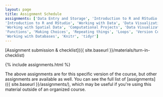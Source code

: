 ```yaml
---
layout: page
title: Assignment Schedule
assignments: ['Data Entry and Storage', 'Introduction to R and RStudio',
'Introduction to R and RStudio', 'Working with Data', 'Data Visualization',
'Working with Spatial Data', 'Computational Projects', 'Data Visualization 2',
'Functions', 'Making Choices', 'Repeating things', 'Loops', 'Version Control',
'Working with Databases', 'Knitr', 'tidyr']
---
```


[Assignment submission & checklist]({{ site.baseurl }}/materials/turn-in-checklist)

{% include assignments.html %}

The above assignments are for this specific version of the course, but other
assignments are available as well. You can see the full list of
[assignments]({{ site.baseurl }}/assignments/), which may be useful if you're using this material
outside of an organized course.

<!-- Schedule Management
- Update the `assignments:` list with `title:` from `assignments/` files. 
- Add 'Template' to `assignments:` to view the course template from `docs/`. 
- The remaining content should be left AS IS.
-->

